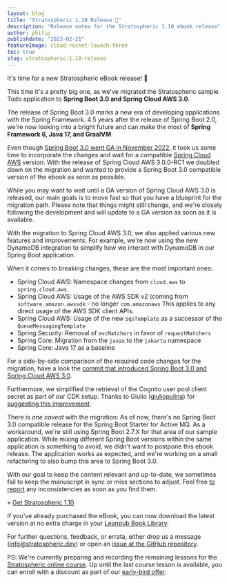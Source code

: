 ```yaml
---
layout: blog
title: "Stratospheric 1.10 Release 🥳"
description: "Release notes for the Stratospheric 1.10 ebook release"
author: philip
publishdate: "2023-02-21"
featureImage: cloud-rocket-launch-three
toc: true
slug: stratospheric-1.10-release
---
```


It's time for a new Stratospheric eBook release! 🥳

This time it's a pretty big one, as we've migrated the Stratospheric sample Todo application to **Spring Boot 3.0 and Spring Cloud AWS 3.0**.

The release of Spring Boot 3.0 marks a new era of developing applications with the Spring Framework. 4.5 years after the release of Spring Boot 2.0, we're now looking into a bright future and can make the most of **Spring Framework 6, Java 17, and GraalVM**.

Even though [Spring Boot 3.0 went GA in November 2022](https://spring.io/blog/2022/11/24/spring-boot-3-0-goes-ga), it took us some time to incorporate the changes and wait for a compatible [Spring Cloud AWS](https://awspring.io/) version. With the release of Spring Cloud AWS 3.0.0-RC1 we doubled down on the migration and wanted to provide a Spring Boot 3.0 compatible version of the ebook as soon as possible.

While you may want to wait until a GA version of Spring Cloud AWS 3.0 is released, our main goals is to move fast so that you have a blueprint for the migration path. Please note that things might still change, and we're closely following the development and will update to a GA version as soon as it is available.

With the migration to Spring Cloud AWS 3.0, we also applied various new features and improvements. For example, we're now using the new DynamoDB integration to simplify how we interact with DynamoDB in our Spring Boot application.

When it comes to breaking changes, these are the most important ones:

- Spring Cloud AWS: Namespace changes from `cloud.aws` to `spring.cloud.aws`
- Spring Cloud AWS: Usage of the AWS SDK v2 (coming from `software.amazon.awssdk` - no longer `com.amazonaws` This applies to any direct usage of the AWS SDK client APIs.
- Spring Cloud AWS: Usage of the new `SqsTemplate` as a successor of the `QueueMessagingTemplate`
- Spring Security: Removal of `mvcMatchers` in favor of `requestMatchers`
- Spring Core: Migration from the `javax` to the `jakarta` namespace
- Spring Core: Java 17 as a baseline

For a side-by-side comparison of the required code changes for the migration, have a look the [commit that introduced Spring Boot 3.0 and Spring Cloud AWS 3.0](https://github.com/stratospheric-dev/stratospheric/commit/dee3c97fca94e7c60c9a4eff2adaed44a1c71b0b).

Furthermore, we simplified the retrieval of the Cognito user pool client secret as part of our CDK setup. Thanks to Giulio ([giuliopulina](https://github.com/giuliopulina)) for [suggesting this improvement](https://github.com/stratospheric-dev/stratospheric/issues/169).

There is *one caveat* with the migration: As of now, there's no Spring Boot 3.0 compatible release for the Spring Boot Starter for Active MQ. As a workaround, we're still using Spring Boot 2.7.X for that area of our sample application. While mixing different Spring Boot versions within the same application is something to avoid, we didn't want to postpone this ebook release. The application works as expected, and we're working on a small refactoring to also bump this area to Spring Boot 3.0.

With our goal to keep the content relevant and up-to-date, we sometimes fail to keep the manuscript in sync or miss sections to adjust. Feel free [to report](https://github.com/stratospheric-dev/stratospheric/issues/new/choose) any inconsistencies as soon as you find them.

» [Get Stratospheric 1.10](https://leanpub.com/stratospheric)

If you've already purchased the eBook, you can now download the latest version at no extra charge in your [Leanpub Book Library](https://leanpub.com/user_dashboard/library).

For further questions, feedback, or errata, either drop us a message ([info@stratospheric.dev](info@stratospheric.dev)) or open an [issue at the GitHub repository](https://github.com/stratospheric-dev/stratospheric/issues).

PS: We're currently preparing and recording the remaining lessons for the [Stratospheric online course](https://stratospheric.dev/online-course/). Up until the last course lesson is available, you can enroll with a discount as part of our [early-bird offer](https://stratospheric.dev/online-course/#early-bird).
